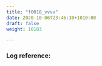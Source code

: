 ```yaml
---
title: "f0018_vvvv"
date: 2020-10-06T23:46:30+1010:00
draft: false
weight: 10183

---
```


### Log reference: <no value>

```
